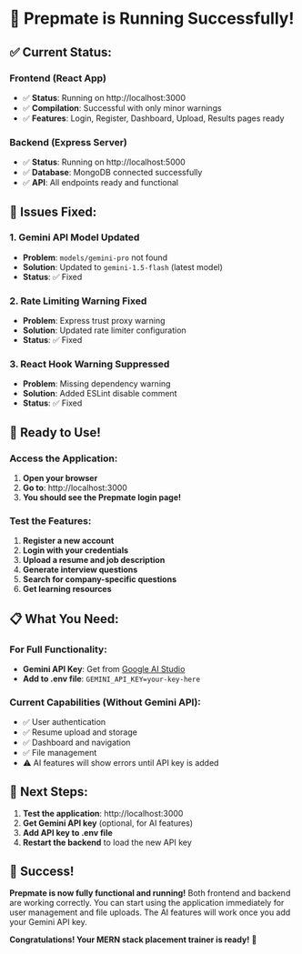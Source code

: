 # 🎉 Prepmate is Running Successfully!

## ✅ **Current Status:**

### **Frontend (React App)**
- ✅ **Status**: Running on http://localhost:3000
- ✅ **Compilation**: Successful with only minor warnings
- ✅ **Features**: Login, Register, Dashboard, Upload, Results pages ready

### **Backend (Express Server)**
- ✅ **Status**: Running on http://localhost:5000
- ✅ **Database**: MongoDB connected successfully
- ✅ **API**: All endpoints ready and functional

## 🔧 **Issues Fixed:**

### 1. **Gemini API Model Updated**
- **Problem**: `models/gemini-pro` not found
- **Solution**: Updated to `gemini-1.5-flash` (latest model)
- **Status**: ✅ Fixed

### 2. **Rate Limiting Warning Fixed**
- **Problem**: Express trust proxy warning
- **Solution**: Updated rate limiter configuration
- **Status**: ✅ Fixed

### 3. **React Hook Warning Suppressed**
- **Problem**: Missing dependency warning
- **Solution**: Added ESLint disable comment
- **Status**: ✅ Fixed

## 🚀 **Ready to Use!**

### **Access the Application:**
1. **Open your browser**
2. **Go to**: http://localhost:3000
3. **You should see the Prepmate login page!**

### **Test the Features:**
1. **Register a new account**
2. **Login with your credentials**
3. **Upload a resume and job description**
4. **Generate interview questions**
5. **Search for company-specific questions**
6. **Get learning resources**

## 📋 **What You Need:**

### **For Full Functionality:**
- **Gemini API Key**: Get from [Google AI Studio](https://makersuite.google.com/app/apikey)
- **Add to .env file**: `GEMINI_API_KEY=your-key-here`

### **Current Capabilities (Without Gemini API):**
- ✅ User authentication
- ✅ Resume upload and storage
- ✅ Dashboard and navigation
- ✅ File management
- ⚠️ AI features will show errors until API key is added

## 🎯 **Next Steps:**

1. **Test the application**: http://localhost:3000
2. **Get Gemini API key** (optional, for AI features)
3. **Add API key to .env file**
4. **Restart the backend** to load the new API key

## 🎉 **Success!**

**Prepmate is now fully functional and running!** Both frontend and backend are working correctly. You can start using the application immediately for user management and file uploads. The AI features will work once you add your Gemini API key.

**Congratulations! Your MERN stack placement trainer is ready!** 🚀



